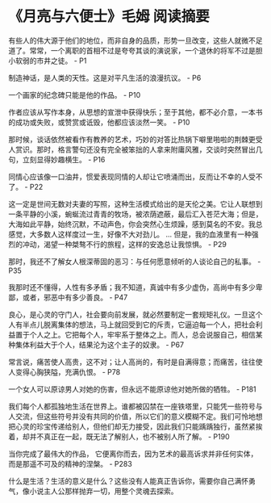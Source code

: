 # 《月亮与六便士》毛姆 阅读摘要

有些人的伟大源于他们的地位，而非自身的品质，形势一旦改变，这些人就微不足道了。常常，一个离职的首相不过是夸夸其谈的演说家，一个退休的将军不过是胆小软弱的市井之徒。 - P1

制造神话，是人类的天性。这是对平凡生活的浪漫抗议。 - P6

一个画家的纪念碑只能是他的作品。 - P10

作者应该从写作本身，从思想的宣泄中获得快乐；至于其他，都不必介意，一本书的成功或失败，或赞赏或诋毁，他都应该淡然一笑。 - P10

那时候，谈话依然被看作有教养的艺术，巧妙的对答比热锅下噼里啪啦的荆棘更受人赏识。那时，格言警句还没有完全被笨拙的人拿来附庸风雅，交谈时突然冒出几句，立刻显得妙趣横生。 - P16

同情心应该像一口油井，惯爱表现同情的人却让它喷涌而出，反而让不幸的人受不了。 - P22

这一定是世间无数对夫妻的写照，这种生活模式给出的是天伦之美。它让人联想到一条平静的小溪，蜿蜒流过青青的牧场，被浓荫遮蔽，最后汇入苍茫大海；但是，大海如此平静，始终沉默，不动声色，你会突然心生烦躁，感到莫名的不安。我总感觉，大多数人这样度过一生，好像不大对劲儿。 ... 但是，我的血液里有一种强烈的冲动，渴望一种桀骜不行的旅程，这样的安逸总让我惊惧。 - P29

那时，我还不了解女人根深蒂固的恶习：与任何愿意倾听的人谈论自己的私事。 - P35

我那时还不懂得，人性有多矛盾；我不知道，真诚中有多少虚伪，高尚中有多少卑鄙，或者，邪恶中有多少善良。 - P47

良心，是心灵的守门人，社会要向前发展，就必然要制定一套规矩礼仪。一旦这个人有半点儿脱离集体的想法，马上就回受到它的斥责，它逼迫每一个人，把社会利益置于个人之上。它把每个人，牢牢系于整体之上。而人，总会说服自己，相信某种集体利益大于个人，结果沦为这个主子的奴隶。 - P67

常言说，痛苦使人高贵，这不对；让人高尚的，有时是自满得意；而痛苦，往往使人变得心胸狭隘，充满仇恨。 - P78

一个女人可以原谅男人对她的伤害，但永远不能原谅他对她所做的牺牲。 - P181

我们每个人都孤独地生活在世界上。谁都被囚禁在一座铁塔里，只能凭一些符号与人交流，但这些符号并没有共同的价值，所以它们的意义模糊不定。我们可怜地想把心灵的珍宝传递给别人，但他们却无力接受，因此我们只能踽踽独行，虽然紧挨着，却并不真正在一起，既无法了解别人，也不被别人所了解。 - P190

当你完成了最伟大的作品， 它便离你而去，因为艺术的最高诉求并非任何实体，而是那遥不可及的精神的涅槃。 - P283

什么是生活？生活的意义是什么？这些没有人能真正告诉你，需要你自己满怀勇气，像小说主人公那样抛弃一切，用整个灵魂去探索。
